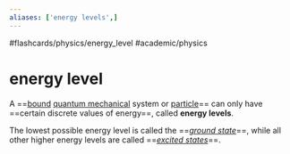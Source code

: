 ```yaml
---
aliases: ['energy levels',]
---
```


#flashcards/physics/energy_level #academic/physics

# energy level

A ==[bound](bound%20state.md) [quantum mechanical](quantum%20mechanics.md) system or [particle](particle.md)== can only have ==certain discrete values of energy==, called __energy levels__. <!--SR:!2022-12-18,3,250!2022-12-18,3,250-->

The lowest possible energy level is called the ==_[ground state](ground%20state.md)_==, while all other higher energy levels are called ==_[excited states](excited%20state.md)_==. <!--SR:!2022-12-19,4,270!2022-12-19,4,270-->
